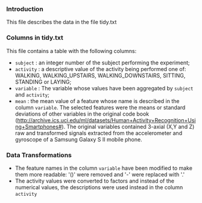### Introduction

This file describes the data in the file tidy.txt


### Columns in tidy.txt
This file contains a table with the following columns:

- `subject` : an integer number of the subject performing the experiment;
- `activity` : a descriptive value of the activity being performed one of: WALKING, WALKING_UPSTAIRS, WALKING_DOWNSTAIRS, SITTING, STANDING or LAYING;
- `variable` : The variable whose values have been aggregated by `subject` and `activity`;
- `mean` : the mean value of a feature whose name is described in the column `variable`. The selected features were the means or standard deviations of other variables in the original code book (http://archive.ics.uci.edu/ml/datasets/Human+Activity+Recognition+Using+Smartphones#). The original variables contained  3-axial (X,Y and Z) raw and transformed signals extracted from the accelerometer and gyroscope of a Samsung Galaxy S II mobile phone. 

### Data Transformations
* The feature names in the column `variable` have been modified to make them more readable: '()' were removed and '-' were replaced with '.'
* The activity values were converted to factors and instead of the numerical values, the descriptions were used instead in the column `activity`
